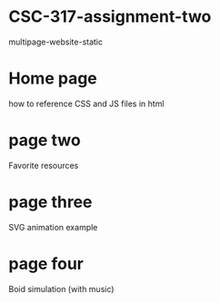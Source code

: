 # CSC-317-assignment-two
multipage-website-static

# Home page
how to reference CSS and JS files in html

# page two
Favorite resources

# page three
SVG animation example

# page four
Boid simulation (with music)